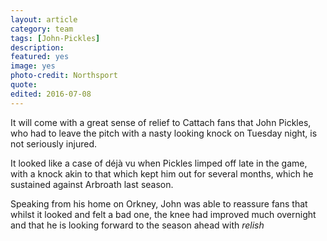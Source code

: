```yaml
---
layout: article
category: team
tags: [John-Pickles]
description:
featured: yes
image: yes
photo-credit: Northsport
quote:
edited: 2016-07-08
---
```

It will come with a great sense of relief to Cattach fans that John Pickles, who had to leave the pitch with a nasty looking knock on Tuesday night, is not seriously injured. 

It looked like a case of déjà vu when Pickles limped off late in the game, with a knock akin to that which kept him out for several months, which he sustained against Arbroath last season. 

Speaking from his home on Orkney, John was able to reassure fans that whilst it looked and felt a bad one, the knee had improved much overnight and that he is looking forward to the season ahead with *relish*